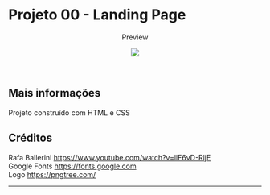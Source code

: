 # Projeto 00 - Landing Page

<p align="center">
  Preview
</p>

<p align="center">
 <img src="https://i.ibb.co/FDqVrxV/Screenshot-1.png" />

</p>

<br>


## Mais informações
Projeto construído com HTML e CSS

## Créditos

Rafa Ballerini https://www.youtube.com/watch?v=llF6vD-RljE <br>
Google Fonts https://fonts.google.com <br>
Logo https://pngtree.com/

---


